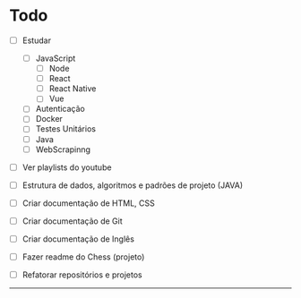 # Todo

- [ ] Estudar

  - [ ] JavaScript
    - [ ] Node
    - [ ] React
    - [ ] React Native
    - [ ] Vue
  - [ ] Autenticação
  - [ ] Docker
  - [ ] Testes Unitários
  - [ ] Java
  - [ ] WebScrapinng

- [ ] Ver playlists do youtube

- [ ] Estrutura de dados, algoritmos e padrões de projeto (JAVA)

- [ ] Criar documentação de HTML, CSS

- [ ] Criar documentação de Git

- [ ] Criar documentação de Inglês

- [ ] Fazer readme do Chess (projeto)

- [ ] Refatorar repositórios e projetos

---
